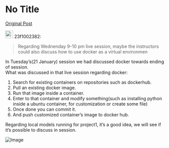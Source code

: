 # No Title

[Original Post](https://discourse.onlinedegree.iitm.ac.in/t/164277/27)

<aside class="quote group-ds-students" data-username="23f1002382" data-post="26" data-topic="164277">
<div class="title">
<div class="quote-controls"></div>
<img alt="" width="24" height="24" src="https://dub1.discourse-cdn.com/flex013/user_avatar/discourse.onlinedegree.iitm.ac.in/23f1002382/48/68945_2.png" class="avatar"> 23f1002382:</div>
<blockquote>
<p>Regarding Wednenday 9-10 pm live session, maybe the instructors could also discuss how to use docker as a virtual environmen</p>
</blockquote>
</aside>
<p>In Tuesday’s(21 January) session we had discussed docker towards ending of session.<br>
What was discussed in that live session regarding docker:</p>
<ol>
<li>Search for existing containers on repositories such as dockerhub.</li>
<li>Pull an existing docker image.</li>
<li>Run that image inside a container.</li>
<li>Enter to that container and modify something(such as installing python inside a ubuntu container, for customization or create some file)</li>
<li>Once done you can commit it.</li>
<li>And push customized container’s image to docker hub.</li>
</ol>
<p>Regarding local models running for project1, it’s a good idea, we will see if it’s possible to discuss in session.</p>

![Image](https://dub1.discourse-cdn.com/flex013/user_avatar/discourse.onlinedegree.iitm.ac.in/23f1002382/48/68945_2.png)